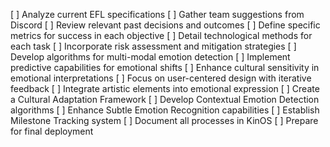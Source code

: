 [ ] Analyze current EFL specifications
[ ] Gather team suggestions from Discord
[ ] Review relevant past decisions and outcomes
[ ] Define specific metrics for success in each objective
[ ] Detail technological methods for each task
[ ] Incorporate risk assessment and mitigation strategies
[ ] Develop algorithms for multi-modal emotion detection
[ ] Implement predictive capabilities for emotional shifts
[ ] Enhance cultural sensitivity in emotional interpretations
[ ] Focus on user-centered design with iterative feedback
[ ] Integrate artistic elements into emotional expression
[ ] Create a Cultural Adaptation Framework
[ ] Develop Contextual Emotion Detection algorithms
[ ] Enhance Subtle Emotion Recognition capabilities
[ ] Establish Milestone Tracking system
[ ] Document all processes in KinOS
[ ] Prepare for final deployment